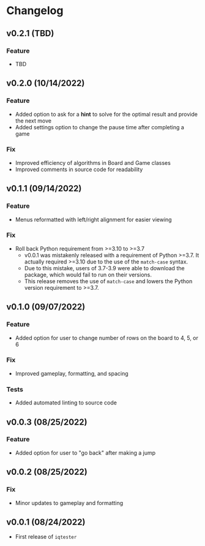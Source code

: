 # Changelog

<!-- For Next Release -->
## v0.2.1 (TBD)

### Feature

- TBD

## v0.2.0 (10/14/2022)

### Feature

- Added option to ask for a **hint** to solve for the optimal result and provide the next move
- Added settings option to change the pause time after completing a game

### Fix

- Improved efficiency of algorithms in Board and Game classes
- Improved comments in source code for readability

## v0.1.1 (09/14/2022)

### Feature

- Menus reformatted with left/right alignment for easier viewing

### Fix

- Roll back Python requirement from >=3.10 to >=3.7
  - v0.0.1 was mistakenly released with a requirement of Python >=3.7. It actually required >=3.10 due to the use of the `match-case` syntax.
  - Due to this mistake, users of 3.7-3.9 were able to download the package, which would fail to run on their versions.
  - This release removes the use of `match-case` and lowers the Python version requirement to >=3.7.

## v0.1.0 (09/07/2022)

### Feature

- Added option for user to change number of rows on the board to 4, 5, or 6

### Fix

- Improved gameplay, formatting, and spacing

### Tests

- Added automated linting to source code

## v0.0.3 (08/25/2022)

### Feature

- Added option for user to "go back" after making a jump

## v0.0.2 (08/25/2022)

### Fix

- Minor updates to gameplay and formatting

## v0.0.1 (08/24/2022)

- First release of `iqtester`